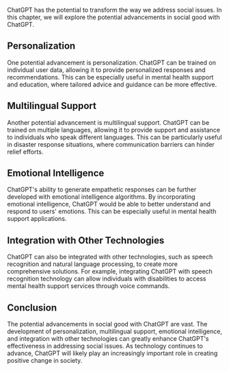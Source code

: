 
ChatGPT has the potential to transform the way we address social issues. In this chapter, we will explore the potential advancements in social good with ChatGPT.

Personalization
---------------

One potential advancement is personalization. ChatGPT can be trained on individual user data, allowing it to provide personalized responses and recommendations. This can be especially useful in mental health support and education, where tailored advice and guidance can be more effective.

Multilingual Support
--------------------

Another potential advancement is multilingual support. ChatGPT can be trained on multiple languages, allowing it to provide support and assistance to individuals who speak different languages. This can be particularly useful in disaster response situations, where communication barriers can hinder relief efforts.

Emotional Intelligence
----------------------

ChatGPT's ability to generate empathetic responses can be further developed with emotional intelligence algorithms. By incorporating emotional intelligence, ChatGPT would be able to better understand and respond to users' emotions. This can be especially useful in mental health support applications.

Integration with Other Technologies
-----------------------------------

ChatGPT can also be integrated with other technologies, such as speech recognition and natural language processing, to create more comprehensive solutions. For example, integrating ChatGPT with speech recognition technology can allow individuals with disabilities to access mental health support services through voice commands.

Conclusion
----------

The potential advancements in social good with ChatGPT are vast. The development of personalization, multilingual support, emotional intelligence, and integration with other technologies can greatly enhance ChatGPT's effectiveness in addressing social issues. As technology continues to advance, ChatGPT will likely play an increasingly important role in creating positive change in society.
